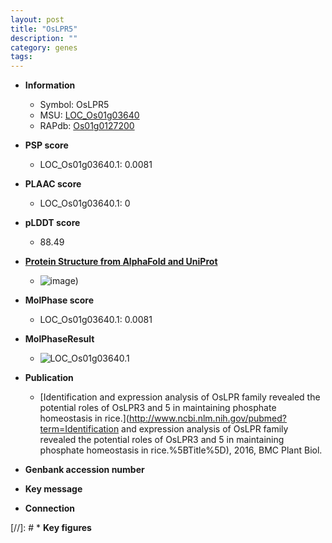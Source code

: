 ```yaml
---
layout: post
title: "OsLPR5"
description: ""
category: genes
tags: 
---
```


* **Information**  
    + Symbol: OsLPR5  
    + MSU: [LOC_Os01g03640](http://rice.plantbiology.msu.edu/cgi-bin/ORF_infopage.cgi?orf=LOC_Os01g03640)  
    + RAPdb: [Os01g0127200](http://rapdb.dna.affrc.go.jp/viewer/gbrowse_details/irgsp1?name=Os01g0127200)  

* **PSP score**  
    + LOC_Os01g03640.1: 0.0081 

* **PLAAC score**  
    + LOC_Os01g03640.1: 0 

* **pLDDT score**
    + 88.49

* **[Protein Structure from AlphaFold and UniProt](https://www.uniprot.org/uniprotkb/A2ZNT5/entry#structure)**
    + ![image](https://ricepsp.github.io/images/A/AF-A2ZNT5-F1.png))

* **MolPhase score**
    + LOC_Os01g03640.1: 0.0081

* **MolPhaseResult**
    + ![LOC_Os01g03640.1](https://ricepsp.github.io/pictures/LOC_Os01g/LOC_Os01g03640.1.png)

* **Publication**  
    + [Identification and expression analysis of OsLPR family revealed the potential roles of OsLPR3 and 5 in maintaining phosphate homeostasis in rice.](http://www.ncbi.nlm.nih.gov/pubmed?term=Identification and expression analysis of OsLPR family revealed the potential roles of OsLPR3 and 5 in maintaining phosphate homeostasis in rice.%5BTitle%5D), 2016, BMC Plant Biol.

* **Genbank accession number**  

* **Key message**  

* **Connection**  

[//]: # * **Key figures**  


